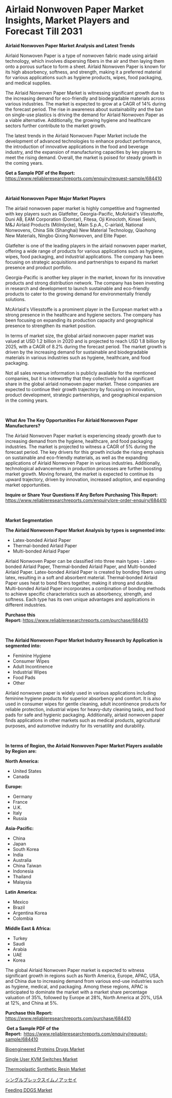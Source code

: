 <p><h1>Airlaid Nonwoven Paper Market Insights, Market Players and Forecast Till 2031</h1></p><p><strong>Airlaid Nonwoven Paper Market Analysis and Latest Trends</strong></p>
<p><p>Airlaid Nonwoven Paper is a type of nonwoven fabric made using airlaid technology, which involves dispersing fibers in the air and then laying them onto a porous surface to form a sheet. Airlaid Nonwoven Paper is known for its high absorbency, softness, and strength, making it a preferred material for various applications such as hygiene products, wipes, food packaging, and medical supplies.</p><p>The Airlaid Nonwoven Paper Market is witnessing significant growth due to the increasing demand for eco-friendly and biodegradable materials across various industries. The market is expected to grow at a CAGR of 14% during the forecast period. The rise in awareness about sustainability and the ban on single-use plastics is driving the demand for Airlaid Nonwoven Paper as a viable alternative. Additionally, the growing hygiene and healthcare sectors further contribute to the market growth.</p><p>The latest trends in the Airlaid Nonwoven Paper Market include the development of advanced technologies to enhance product performance, the introduction of innovative applications in the food and beverage industry, and the expansion of manufacturing capacities by key players to meet the rising demand. Overall, the market is poised for steady growth in the coming years.</p></p>
<p><strong>Get a Sample PDF of the Report:&nbsp;</strong> <a href="https://www.reliableresearchreports.com/enquiry/request-sample/684410">https://www.reliableresearchreports.com/enquiry/request-sample/684410</a></p>
<p>&nbsp;</p>
<p><strong>Airlaid Nonwoven Paper Major Market Players</strong></p>
<p><p>The airlaid nonwoven paper market is highly competitive and fragmented with key players such as Glatfelter, Georgia-Pacific, McAirlaid's Vliesstoffe, Duni AB, EAM Corporation (Domtar), Fitesa, Oji Kinocloth, Kinsei Seishi, M&J Airlaid Products (Mölnlycke), Main S.p.A., C-airlaid, National Nonwovens, China Silk (Shanghai) New Material Technology, Qiaohong New Materials, Ningbo Qixing Nonwoven, and Elite Paper.</p><p>Glatfelter is one of the leading players in the airlaid nonwoven paper market, offering a wide range of products for various applications such as hygiene, wipes, food packaging, and industrial applications. The company has been focusing on strategic acquisitions and partnerships to expand its market presence and product portfolio.</p><p>Georgia-Pacific is another key player in the market, known for its innovative products and strong distribution network. The company has been investing in research and development to launch sustainable and eco-friendly products to cater to the growing demand for environmentally friendly solutions.</p><p>McAirlaid's Vliesstoffe is a prominent player in the European market with a strong presence in the healthcare and hygiene sectors. The company has been focusing on expanding its production capacity and geographical presence to strengthen its market position.</p><p>In terms of market size, the global airlaid nonwoven paper market was valued at USD 1.2 billion in 2020 and is projected to reach USD 1.8 billion by 2025, with a CAGR of 8.2% during the forecast period. The market growth is driven by the increasing demand for sustainable and biodegradable materials in various industries such as hygiene, healthcare, and food packaging.</p><p>Not all sales revenue information is publicly available for the mentioned companies, but it is noteworthy that they collectively hold a significant share in the global airlaid nonwoven paper market. These companies are expected to continue their growth trajectory by focusing on innovation, product development, strategic partnerships, and geographical expansion in the coming years.</p></p>
<p>&nbsp;</p>
<p><strong>What Are The Key Opportunities For Airlaid Nonwoven Paper Manufacturers?</strong></p>
<p><p>The Airlaid Nonwoven Paper market is experiencing steady growth due to increasing demand from the hygiene, healthcare, and food packaging industries. The market is projected to witness a CAGR of 5% during the forecast period. The key drivers for this growth include the rising emphasis on sustainable and eco-friendly materials, as well as the expanding applications of Airlaid Nonwoven Paper in various industries. Additionally, technological advancements in production processes are further boosting market growth. Moving forward, the market is expected to continue its upward trajectory, driven by innovation, increased adoption, and expanding market opportunities.</p></p>
<p><strong>Inquire or Share Your Questions If Any Before Purchasing This Report:</strong> <a href="https://www.reliableresearchreports.com/enquiry/pre-order-enquiry/684410">https://www.reliableresearchreports.com/enquiry/pre-order-enquiry/684410</a></p>
<p>&nbsp;</p>
<p><strong>Market Segmentation</strong></p>
<p><strong>The Airlaid Nonwoven Paper Market Analysis by types is segmented into:</strong></p>
<p><ul><li>Latex-bonded Airlaid Paper</li><li>Thermal-bonded Airlaid Paper</li><li>Multi-bonded Airlaid Paper</li></ul></p>
<p><p>Airlaid Nonwoven Paper can be classified into three main types - Latex-bonded Airlaid Paper, Thermal-bonded Airlaid Paper, and Multi-bonded Airlaid Paper. Latex-bonded Airlaid Paper is created by bonding fibers using latex, resulting in a soft and absorbent material. Thermal-bonded Airlaid Paper uses heat to bond fibers together, making it strong and durable. Multi-bonded Airlaid Paper incorporates a combination of bonding methods to achieve specific characteristics such as absorbency, strength, and softness. Each type has its own unique advantages and applications in different industries.</p></p>
<p><strong>Purchase this Report:&nbsp;</strong><a href="https://www.reliableresearchreports.com/purchase/684410">https://www.reliableresearchreports.com/purchase/684410</a></p>
<p>&nbsp;</p>
<p><strong>The Airlaid Nonwoven Paper Market Industry Research by Application is segmented into:</strong></p>
<p><ul><li>Feminine Hygiene</li><li>Consumer Wipes</li><li>Adult Incontinence</li><li>Industrial Wipes</li><li>Food Pads</li><li>Other</li></ul></p>
<p><p>Airlaid nonwoven paper is widely used in various applications including feminine hygiene products for superior absorbency and comfort. It is also used in consumer wipes for gentle cleaning, adult incontinence products for reliable protection, industrial wipes for heavy-duty cleaning tasks, and food pads for safe and hygienic packaging. Additionally, airlaid nonwoven paper finds applications in other markets such as medical products, agricultural purposes, and automotive industry for its versatility and durability.</p></p>
<p>&nbsp;</p>
<p><strong>In terms of Region, the Airlaid Nonwoven Paper Market Players available by Region are:</strong></p>
<p>
    <p> <strong> North America: </strong>
        <ul>
            <li>United States</li>
            <li>Canada</li>
        </ul>
        </p> 
    <p> <strong> Europe: </strong>
        <ul>
            <li>Germany</li>
            <li>France</li>
            <li>U.K.</li>
            <li>Italy</li>
            <li>Russia</li>
        </ul>
        </p> 
    <p> <strong> Asia-Pacific: </strong>
        <ul>
            <li>China</li>
            <li>Japan</li>
            <li>South Korea</li>
            <li>India</li>
            <li>Australia</li>
            <li>China Taiwan</li>
            <li>Indonesia</li>
            <li>Thailand</li>
            <li>Malaysia</li>
        </ul>
        </p> 
    <p> <strong> Latin America: </strong>
        <ul>
            <li>Mexico</li>
            <li>Brazil</li>
            <li>Argentina Korea</li>
            <li>Colombia</li>
        </ul>
        </p> 
    <p> <strong> Middle East & Africa: </strong>
        <ul>
            <li>Turkey</li>
            <li>Saudi</li>
            <li>Arabia</li>
            <li>UAE</li>
            <li>Korea</li>
        </ul>
    </p>
    </p>
<p><p>The global Airlaid Nonwoven Paper market is expected to witness significant growth in regions such as North America, Europe, APAC, USA, and China due to increasing demand from various end-use industries such as hygiene, medical, and packaging. Among these regions, APAC is anticipated to dominate the market with a market share percentage valuation of 35%, followed by Europe at 28%, North America at 20%, USA at 12%, and China at 5%.</p></p>
<p><strong>Purchase this Report: </strong><a href="https://www.reliableresearchreports.com/purchase/684410">https://www.reliableresearchreports.com/purchase/684410</a></p>
<p>&nbsp;<strong>Get a Sample PDF of the Report:&nbsp;&nbsp;</strong><a href="https://www.reliableresearchreports.com/enquiry/request-sample/684410">https://www.reliableresearchreports.com/enquiry/request-sample/684410</a></p>
<p><strong></strong></p>
<p><p><a href="https://issuu.com/reportprime-2/docs/bioengineered-proteins-drugs-market-size-2030.pptx">Bioengineered Proteins Drugs Market</a></p><p><a href="https://view.publitas.com/reportprime-1/single-user-kvm-switches-market-offers-provide-insightful-data-for-the-time-period-from-2024-to-2031-and-also-provide-analysis-based-on-application-type-and-region/">Single User KVM Switches Market</a></p><p><a href="https://github.com/jj19131/Market-Research-Report-List-1/blob/main/thermoplastic-synthetic-resin-market.md">Thermoplastic Synthetic Resin Market</a></p><p><a href="https://medium.com/@andmartmello/%E3%82%B7%E3%83%B3%E3%82%B0%E3%83%AB%E3%83%97%E3%83%AC%E3%83%83%E3%82%AF%E3%82%B9%E5%85%8D%E7%96%AB%E6%B8%AC%E5%AE%9A%E5%B8%82%E5%A0%B4%E3%81%AF-%E5%B8%82%E5%A0%B4%E3%82%B7%E3%82%A7%E3%82%A2-%E5%B8%82%E5%A0%B4%E5%8B%95%E5%90%91-%E5%B8%82%E5%A0%B4%E6%88%90%E9%95%B7%E3%81%AB%E9%96%A2%E3%81%99%E3%82%8B%E6%83%85%E5%A0%B1%E3%82%92%E6%8F%90%E4%BE%9B%E3%81%97%E3%81%BE%E3%81%99-d25f7cab94ab">シングルプレックスイムノアッセイ</a></p><p><a href="https://meowing-lemming-dd3.notion.site/Feeding-DDGS-Market-Size-Global-Industry-Overview-Market-Segmentation-and-Forecast-2024-to-2031-74ac6ac16d2c4f06a487a356e373722d">Feeding DDGS Market</a></p></p>